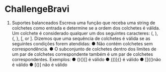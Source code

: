 # ChallengeBravi

1. Suportes balanceados
Escreva uma função que receba uma string de colchetes como entrada e determine se a
ordem dos colchetes é válida. Um colchete é considerado qualquer um dos seguintes
caracteres: (, ), {, }, [, or ].
Dizemos que uma sequência de colchetes é válida se as seguintes condições forem
atendidas:
● Não contém colchetes sem correspondência.
● O subconjunto de colchetes dentro dos limites de um par de colchetes
correspondente também é um par de colchetes correspondentes.
Exemplos:
● (){}[] é válido
● [{()}](){} é válido
● []{()não é válido
● [{)] não é válido

